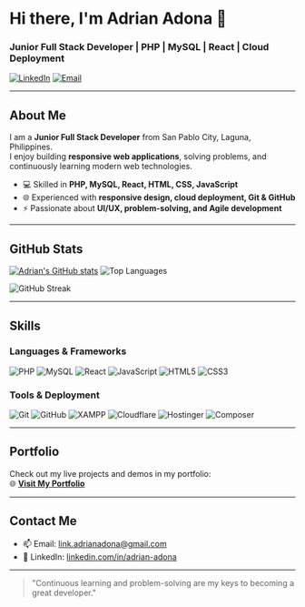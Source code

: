 # Hi there, I'm Adrian Adona 👋

### Junior Full Stack Developer | PHP | MySQL | React | Cloud Deployment

[![LinkedIn](https://img.shields.io/badge/LinkedIn-Adrian%20Adona-blue?style=flat&logo=linkedin)](https://linkedin.com/in/adrian-adona)
[![Email](https://img.shields.io/badge/Email-link.adrianadona@gmail.com-red?style=flat&logo=gmail)](mailto:link.adrianadona@gmail.com)

---

## About Me
I am a **Junior Full Stack Developer** from San Pablo City, Laguna, Philippines.  
I enjoy building **responsive web applications**, solving problems, and continuously learning modern web technologies.  

- 💻 Skilled in **PHP, MySQL, React, HTML, CSS, JavaScript**  
- 🌐 Experienced with **responsive design, cloud deployment, Git & GitHub**  
- ⚡ Passionate about **UI/UX, problem-solving, and Agile development**

---

## GitHub Stats
[![Adrian's GitHub stats](https://github-readme-stats.vercel.app/api?username=PossiblyBread&show_icons=true&theme=radical)](https://github.com/PossiblyBread)
![Top Languages](https://github-readme-stats.vercel.app/api/top-langs/?username=PossiblyBread&layout=compact&theme=radical)

![GitHub Streak](https://github-readme-streak-stats.herokuapp.com/?user=PossiblyBread&theme=radical)

---

## Skills

### Languages & Frameworks
![PHP](https://img.shields.io/badge/PHP-777BB4?style=flat&logo=php&logoColor=white)
![MySQL](https://img.shields.io/badge/MySQL-4479A1?style=flat&logo=mysql&logoColor=white)
![React](https://img.shields.io/badge/React-61DAFB?style=flat&logo=react&logoColor=black)
![JavaScript](https://img.shields.io/badge/JavaScript-F7DF1E?style=flat&logo=javascript&logoColor=black)
![HTML5](https://img.shields.io/badge/HTML5-E34F26?style=flat&logo=html5&logoColor=white)
![CSS3](https://img.shields.io/badge/CSS3-1572B6?style=flat&logo=css3&logoColor=white)

### Tools & Deployment
![Git](https://img.shields.io/badge/Git-F05032?style=flat&logo=git&logoColor=white)
![GitHub](https://img.shields.io/badge/GitHub-181717?style=flat&logo=github&logoColor=white)
![XAMPP](https://img.shields.io/badge/XAMPP-F0DB4F?style=flat)
![Cloudflare](https://img.shields.io/badge/Cloudflare-F38020?style=flat)
![Hostinger](https://img.shields.io/badge/Hostinger-5F5FFF?style=flat)
![Composer](https://img.shields.io/badge/Composer-919191?style=flat)

---

## Portfolio
Check out my live projects and demos in my portfolio:  
🌐 [**Visit My Portfolio**](https://possiblybread.github.io/portfolio/)

---

## Contact Me
- 📫 Email: link.adrianadona@gmail.com  
- 💼 LinkedIn: [linkedin.com/in/adrian-adona](https://linkedin.com/in/adrian-adona)  

---

> "Continuous learning and problem-solving are my keys to becoming a great developer."
